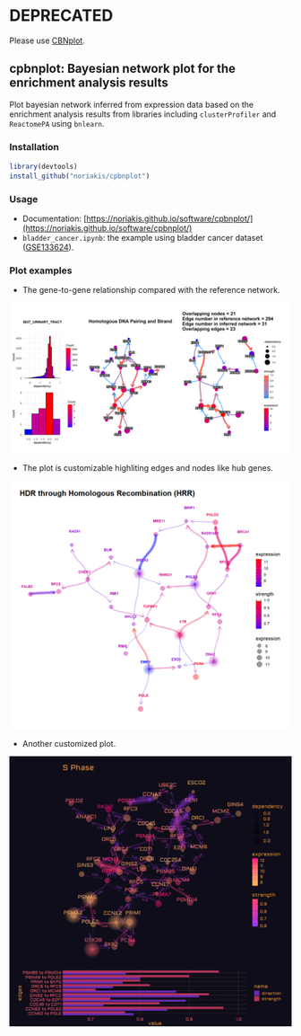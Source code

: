 # DEPRECATED
Please use [CBNplot](https://github.com/noriakis/CBNplot).

## cpbnplot: Bayesian network plot for the enrichment analysis results

Plot bayesian network inferred from expression data based on the enrichment analysis results from libraries including `clusterProfiler` and `ReactomePA` using `bnlearn`.

### Installation

```R
library(devtools)
install_github("noriakis/cpbnplot")
```

### Usage
- Documentation: [https://noriakis.github.io/software/cpbnplot/](https://noriakis.github.io/software/cpbnplot/)
- ``bladder_cancer.ipynb``: the example using bladder cancer dataset ([GSE133624](https://www.ncbi.nlm.nih.gov/geo/query/acc.cgi?acc=GSE133624)).

### Plot examples

- The gene-to-gene relationship compared with the reference network.
<img src="https://github.com/noriakis/software/blob/main/images/cpbnplot_readme_1.png?raw=true" width="800px">

- The plot is customizable highliting edges and nodes like hub genes.
<img src="https://github.com/noriakis/software/blob/main/images/cpbnplot_readme_2.png?raw=true" width="800px">

- Another customized plot.
<img src="https://github.com/noriakis/software/blob/main/images/cpbnplot_readme_3.png?raw=true" width="800px">
